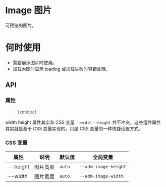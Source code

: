 # Image 图片

可预览的图片。

# 何时使用

- 需要展示图片时使用。
- 加载大图时显示 loading 或加载失败时容错处理。

<code-demo Src="Demos/Components/Image/Demos/Demo1"></code-demo>

<code-demo Src="Demos/Components/Image/Demos/Demo2"></code-demo>

## API

### 属性

> [xmldoc]

width height 属性其实和 CSS 变量 `--width` `--height` 并不冲突，这些组件属性其实就是基于 CSS 变量实现的，只是 CSS 变量的一种快捷设置方式。

### CSS 变量

| 属性     | 说明     | 默认值 | 全局变量             |
| -------- | -------- | ------ | -------------------- |
| --height | 图片高度 | `auto` | `--adm-image-height` |
| --width  | 图片宽度 | `auto` | `--adm-image-width`  |


